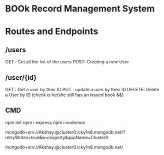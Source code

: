 # BOOk Record Management System



# Routes and Endpoints



## /users

GET : Get all the list of the users
POST: Creating a new User


## /user/{id}
GET  : Get a user by their ID
PUT : update a user by their ID
DELETE: Delete a User by ID (check is he/she still has an issued book &&)






## CMD
npm init
npm i express
npm i nodemon




mongodb+srv://Akshay:<password>@cluster0.icky1n8.mongodb.net/?retryWrites=true&w=majority&appName=Cluster0




mongodb+srv://Akshay:<password>@cluster0.icky1n8.mongodb.net/



<!--  Passwor CF0prWdsr7F9YSKT -->




